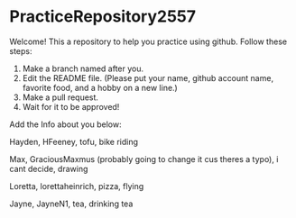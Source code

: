 # PracticeRepository2557

Welcome! This a repository to help you practice using github.
Follow these steps:
1. Make a branch named after you.
2. Edit the README file. 
    (Please put your name, github account name, favorite food, and a hobby on a new line.)
3. Make a pull request.
4. Wait for it to be approved!

Add the Info about you below:

Hayden, HFeeney, tofu, bike riding

Max, GraciousMaxmus (probably going to change it cus theres a typo), i cant decide, drawing

Loretta, lorettaheinrich, pizza, flying

Jayne, JayneN1, tea, drinking tea
